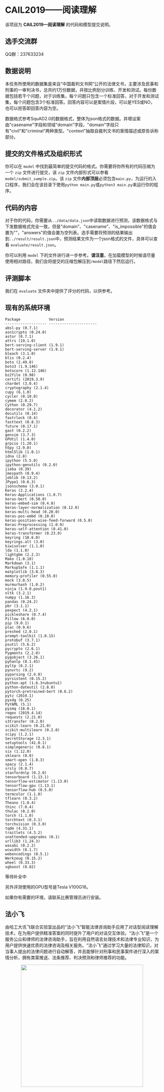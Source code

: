 # CAIL2019——阅读理解

该项目为 **CAIL2019—阅读理解** 的代码和模型提交说明。

## 选手交流群

QQ群：237633234

## 数据说明

本任务所使用的数据集是来自“中国裁判文书网”公开的法律文书，主要涉及民事和刑事的一审判决书，总共约1万份数据，并按比例划分训练、开发和测试。每份数据包括若干个问题，对于训练集，每个问题只包含一个标准回答，对于开发和测试集，每个问题包含3个标准回答。回答内容可以是案情片段，可以是YES或NO，也可以拒答即回答内容为空。

数据格式参考SquAD2.0的数据格式，整体为json格式的数据。并增设案由"casename"字段和领域"domain"字段，"domain"字段只有"civil"和"criminal"两种类型。"context"抽取自裁判文书的案情描述或原告诉称部分。

## 提交的文件格式及组织形式

你可以在 ``model`` 中找到最简单的提交代码的格式。你需要将你所有的代码压缩为一个 ``zip`` 文件进行提交，该 ``zip`` 文件内部形式可以参看 ``model/submit_sample.zip``。该 ``zip`` 文件**内部顶层**必须包含``main.py``，为运行的入口程序，我们会在该目录下使用``python main.py``或``python3 main.py``来运行你的程序。

## 代码的内容

对于你的代码，你需要从``../data/data.json``中读取数据进行预测，该数据格式与下发数据格式完全一致，但是"domain"、"casename"、"is_impossible"的值会置为""，"answers"的值会置为空列表。选手需要将预测的结果输出到``../result/result.json``中，预测结果文件为一个json格式的文件，具体可以查看 ``evaluate/result.json``。

你可以利用 ``model`` 下的文件进行进一步参考。**请注意**，在加载模型的时候请尽量使用相对路径，我们会将提交的压缩包解压到``/model``路径下然后运行。

## 评测脚本

我们在 ``evaluate`` 文件夹中提供了评分的代码，以供参考。

## 现有的系统环境

```
Package             Version               
------------------- ----------------------
absl-py (0.7.1)
asn1crypto (0.24.0)
astor (0.7.1)
attrs (19.1.0)
bert-serving-client (1.9.1)
bert-serving-server (1.9.1)
bleach (3.1.0)
blis (0.2.4)
boto (2.49.0)
boto3 (1.9.146)
botocore (1.12.146)
bz2file (0.98)
certifi (2019.3.9)
chardet (3.0.4)
cryptography (2.1.4)
cupy (6.1.0)
cycler (0.10.0)
cymem (2.0.2)
Cython (0.29.7)
decorator (4.1.2)
docutils (0.14)
fastrlock (0.4)
fasttext (0.8.3)
future (0.17.1)
gast (0.2.2)
gensim (3.7.3)
GPUtil (1.4.0)
grpcio (1.20.1)
h5py (2.9.0)
html5lib (1.0.1)
idna (2.8)
ipython (5.5.0)
ipython-genutils (0.2.0)
jieba (0.39)
jmespath (0.9.4)
joblib (0.13.2)
JPype1 (0.6.3)
jsonschema (3.0.1)
Keras (2.2.4)
Keras-Applications (1.0.7)
keras-bert (0.50.0)
keras-embed-sim (0.4.0)
keras-layer-normalization (0.12.0)
keras-multi-head (0.20.0)
keras-pos-embd (0.10.0)
keras-position-wise-feed-forward (0.5.0)
Keras-Preprocessing (1.0.9)
keras-self-attention (0.41.0)
keras-transformer (0.23.0)
keyring (10.6.0)
keyrings.alt (3.0)
kiwisolver (1.1.0)
lda (1.1.0)
lightgbm (2.2.3)
Mako (1.0.10)
Markdown (3.1)
MarkupSafe (1.1.1)
matplotlib (3.0.3)
memory-profiler (0.55.0)
mock (3.0.5)
murmurhash (1.0.2)
ninja (1.9.0.post1)
nltk (3.2.1)
numpy (1.16.3)
pandas (0.24.2)
pbr (3.1.1)
pexpect (4.2.1)
pickleshare (0.7.4)
Pillow (6.0.0)
pip (9.0.1)
plac (0.9.6)
preshed (2.0.1)
prompt-toolkit (1.0.15)
protobuf (3.7.1)
psutil (5.6.2)
pycrypto (2.6.1)
Pygments (2.2.0)
pygobject (3.26.1)
pyhanlp (0.1.45)
pyltp (0.2.1)
pynvrtc (9.2)
pyparsing (2.4.0)
pyrsistent (0.15.2)
python-apt (1.6.3+ubuntu1)
python-dateutil (2.8.0)
pytorch-pretrained-bert (0.6.2)
pytz (2019.1)
pyxdg (0.25)
PyYAML (5.1)
pyzmq (18.0.1)
regex (2019.4.14)
requests (2.21.0)
s3transfer (0.2.0)
scikit-learn (0.21.0)
scikit-multilearn (0.2.0)
scipy (1.2.1)
SecretStorage (2.3.1)
setuptools (41.0.1)
simplegeneric (0.8.1)
six (1.12.0)
sklearn (0.0)
smart-open (1.8.3)
spacy (2.1.4)
srsly (0.0.7)
stanfordnlp (0.2.0)
tensorboard (1.13.1)
tensorflow-estimator (1.13.0)
tensorflow-gpu (1.13.1)
tensorflow-hub (0.5.0)
termcolor (1.1.0)
tflearn (0.3.2)
Theano (1.0.4)
thinc (7.0.4)
thulac (0.2.0)
torch (1.1.0)
torchtext (0.3.1)
torchvision (0.3.0)
tqdm (4.31.1)
traitlets (4.3.2)
unattended-upgrades (0.1)
urllib3 (1.24.3)
wasabi (0.2.2)
wcwidth (0.1.7)
webencodings (0.5.1)
Werkzeug (0.15.2)
wheel (0.33.3)
xgboost (0.82)
```

等待补全中

另外评测使用的GPU型号是Tesla V100G16。

如果你有需要的环境，请联系比赛管理员进行安装。

## 法小飞
由哈工大讯飞联合实验室出品的“法小飞”智能法律咨询助手应用了对话型阅读理解技术，在为用户提供精准答案的同时提升了用户的对话交互体验。“法小飞”是一个服务公众和律师的法律咨询助手，旨在利用自然语言处理技术和法律专业知识，为用户提供快速优质的法律咨询及相关服务。“法小飞”通过学习大量的法律知识，对当事人提出的法律问题进行自动解答，并且能够针对刑事和民事案件进行深入的案情分析，拥有类案推送、法条推荐、判决预测和律师推荐的功能。

<div align=center><img width="400" height="400" src="https://github.com/china-ai-law-challenge/CAIL2019/blob/master/%E9%98%85%E8%AF%BB%E7%90%86%E8%A7%A3/%E6%AF%94%E8%B5%9B%E8%AF%B4%E6%98%8E/picture/iflylegal2.jpg"/></div>
